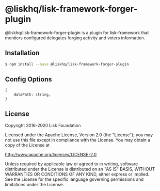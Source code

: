 # @liskhq/lisk-framework-forger-plugin

@liskhq/lisk-framework-forger-plugin is a plugin for lisk-framework that monitors configured delegates forging activity and voters information.

## Installation

```sh
$ npm install --save @liskhq/lisk-framework-forger-plugin
```

## Config Options

```
{
	dataPath: string,
}
```

## License

Copyright 2016-2020 Lisk Foundation

Licensed under the Apache License, Version 2.0 (the "License");
you may not use this file except in compliance with the License.
You may obtain a copy of the License at

http://www.apache.org/licenses/LICENSE-2.0

Unless required by applicable law or agreed to in writing, software
distributed under the License is distributed on an "AS IS" BASIS,
WITHOUT WARRANTIES OR CONDITIONS OF ANY KIND, either express or implied.
See the License for the specific language governing permissions and
limitations under the License.

[lisk core github]: https://github.com/LiskHQ/lisk
[lisk documentation site]: https://lisk.io/documentation/lisk-elements
